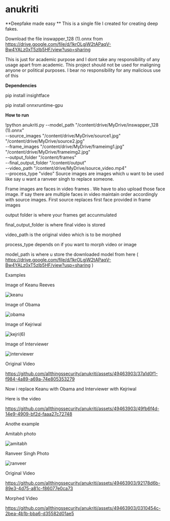 # anukriti
**Deepfake  made easy **
This is a single file I created for creating deep fakes.

Download the file inswapper_128 (1).onnx from https://drive.google.com/file/d/1krOLgjW2tAPaqV-Bw4YALz0xT5zlb5HF/view?usp=sharing 


This is just for academic purpose and I dont take any responsibility of any usage apart from academic. This project should not be used for maligning anyone or political purposes.
I bear no responsibility for any malicious use of this

**Dependencies**

pip install insightface

pip install onnxruntime-gpu

**How to run**

!python anukriti.py --model_path "/content/drive/MyDrive/inswapper_128 (1).onnx" \
                      --source_images "/content/drive/MyDrive/source1.jpg" "/content/drive/MyDrive/source2.jpg"  \
                      --frame_images "/content/drive/MyDrive/frameimg1.jpg" "/content/drive/MyDrive/frameimg2.jpg" \
                      --output_folder "/content/frames" \
                      --final_output_folder "/content/output" \
                      --video_path "/content/drive/MyDrive/source_video.mp4" \
                      --process_type "video"
Source images are images which u want to be used like say u want a ranveer singh to replace someone. 

Frame images are faces in video frames . We have to also upload those face image. If say there are multiple faces in video maintain order accordingly with source images. First source replaces first face provided
in frame images

output folder is where your frames get accunmulated

final_output_folder is where final video is stored

video_path is the original video which is to be morphed

process_type depends on if you want to morph video or image

model_path is where u store the downloaded model from here ( https://drive.google.com/file/d/1krOLgjW2tAPaqV-Bw4YALz0xT5zlb5HF/view?usp=sharing )

Examples

Image of Keanu Reeves

![keanu](https://github.com/allthingssecurity/anukriti/assets/49463903/e7569587-e682-4eda-9a8c-c11ac79992d9)

Image of Obama

![obama](https://github.com/allthingssecurity/anukriti/assets/49463903/b2667317-7f34-4675-999b-6375a9c88d18)

Image of Kejriwal

![kejri(6)](https://github.com/allthingssecurity/anukriti/assets/49463903/6129fa9b-d1c4-43e3-9806-a88eccfcd763)

Image of Interviewer

![interviewer](https://github.com/allthingssecurity/anukriti/assets/49463903/e6f253f0-6aa6-4f60-ab8f-ffb4e06b487f)

Original Video



https://github.com/allthingssecurity/anukriti/assets/49463903/37a1d0f1-f984-4a89-a69a-74e805353279


Now i replace Keanu with Obama and Interviewer with Kejriwal

Here is the video

https://github.com/allthingssecurity/anukriti/assets/49463903/49fb6f4d-14e9-4909-bf2d-faaa27c72748


Anothe example

Amitabh photo

![amitabh](https://github.com/allthingssecurity/anukriti/assets/49463903/17b06c9f-af7c-4613-949c-8f3c35e35aee)


Ranveer Singh Photo

![ranveer](https://github.com/allthingssecurity/anukriti/assets/49463903/6ada8734-164c-4da6-a371-9fcc182ef43b)

Original Video

https://github.com/allthingssecurity/anukriti/assets/49463903/92178d6b-89e3-4d75-a81c-f86077e0ca73

Morphed Video


https://github.com/allthingssecurity/anukriti/assets/49463903/0310454c-2bea-4b1b-bba6-d35582d01ae5









